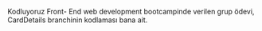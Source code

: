 Kodluyoruz Front- End web development bootcampinde verilen grup ödevi, CardDetails branchinin kodlaması bana ait.
